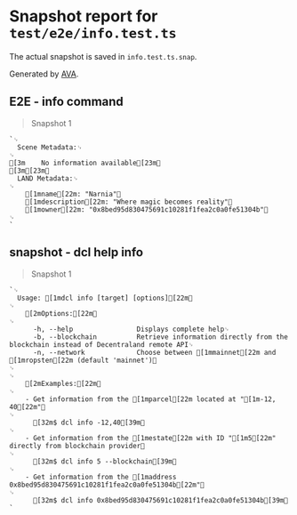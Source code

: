 # Snapshot report for `test/e2e/info.test.ts`

The actual snapshot is saved in `info.test.ts.snap`.

Generated by [AVA](https://ava.li).

## E2E - info command

> Snapshot 1

    `␊
      Scene Metadata:␊
    ␊
    [3m    No information available[23m␊
    [3m[23m␊
      LAND Metadata:␊
    ␊
        [1mname[22m: "Narnia"␊
        [1mdescription[22m: "Where magic becomes reality"␊
        [1mowner[22m: "0x8bed95d830475691c10281f1fea2c0a0fe51304b"␊
    ␊
    `

## snapshot - dcl help info

> Snapshot 1

    `␊
      Usage: [1mdcl info [target] [options][22m␊
    ␊
        [2mOptions:[22m␊
    ␊
          -h, --help                Displays complete help␊
          -b, --blockchain          Retrieve information directly from the blockchain instead of Decentraland remote API␊
          -n, --network             Choose between [1mmainnet[22m and [1mropsten[22m (default 'mainnet')␊
    ␊
    ␊
        [2mExamples:[22m␊
    ␊
        - Get information from the [1mparcel[22m located at "[1m-12, 40[22m"␊
    ␊
          [32m$ dcl info -12,40[39m␊
    ␊
        - Get information from the [1mestate[22m with ID "[1m5[22m" directly from blockchain provider␊
    ␊
          [32m$ dcl info 5 --blockchain[39m␊
    ␊
        - Get information from the [1maddress 0x8bed95d830475691c10281f1fea2c0a0fe51304b[22m"␊
    ␊
          [32m$ dcl info 0x8bed95d830475691c10281f1fea2c0a0fe51304b[39m␊
    `
